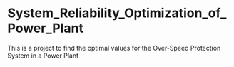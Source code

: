 # System_Reliability_Optimization_of_Power_Plant
This is a project to find the optimal values for the Over-Speed Protection System in a Power Plant
